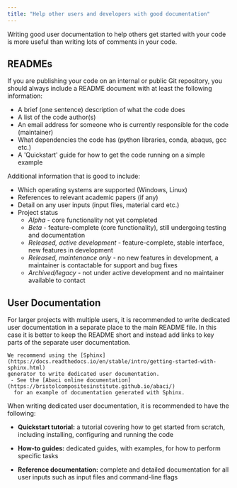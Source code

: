 ```yaml
---
title: "Help other users and developers with good documentation"
---
```


Writing good user documentation to help others get started with your code is more
useful than writing lots of comments in your code.

## READMEs

If you are publishing your code on an internal or public Git repository,
you should always include a README document with at least the following information:

 - A brief (one sentence) description of what the code does
 - A list of the code author(s)
 - An email address for someone who is currently responsible for the code (maintainer)
 - What dependencies the code has (python libraries, conda, abaqus, gcc etc.)
 - A 'Quickstart' guide for how to get the code running on a simple example


Additional information that is good to include:
 - Which operating systems are supported (Windows, Linux)
 - References to relevant academic papers (if any)
 - Detail on any user inputs (input files, material card etc.)
 - Project status
    - *Alpha* - core functionality not yet completed
	- *Beta* - feature-complete (core functionality), still undergoing testing and documentation
	- *Released, active development* - feature-complete, stable interface, new features in development
	- *Released, maintenance only* - no new features in development, a maintainer is contactable for support and bug fixes
	- *Archived/legacy* - not under active development and no maintainer available to contact


## User Documentation

For larger projects with multiple users, it is recommended to write dedicated user documentation
in a separate place to the main README file. In this case it is better to keep the README short
and instead add links to key parts of the separate user documentation.

```{admonition} Recommendation
We recommend using the [Sphinx](https://docs.readthedocs.io/en/stable/intro/getting-started-with-sphinx.html)
generator to write dedicated user documentation.
 - See the [Abaci online documentation](https://bristolcompositesinstitute.github.io/abaci/)
  for an example of documentation generated with Sphinx.
```

When writing dedicated user documentation, it is recommended to have the following:

- __Quickstart tutorial:__ a tutorial covering how to get started from scratch, including
  installing, configuring and running the code

- __How-to guides:__ dedicated guides, with examples, for how to perform specific tasks

- __Reference documentation:__ complete and detailed documentation for all user inputs such as
  input files and command-line flags